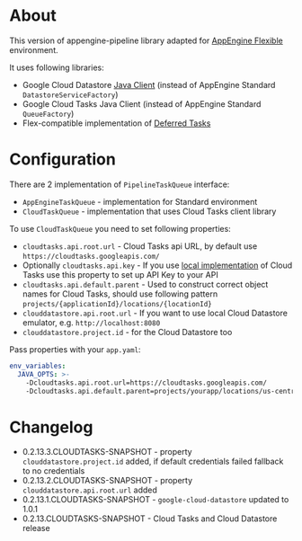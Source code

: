 # About

This version of appengine-pipeline library adapted for [AppEngine Flexible](https://cloud.google.com/appengine/docs/flexible/) environment.
  
It uses following libraries:

* Google Cloud Datastore [Java Client](https://cloud.google.com/datastore/docs/reference/libraries#client-libraries-install-java) (instead of AppEngine Standard `DatastoreServiceFactory`)
* Google Cloud Tasks Java Client (instead of AppEngine Standard `QueueFactory`)
* Flex-compatible implementation of [Deferred Tasks](https://github.com/cloudaware/deferred)

# Configuration

There are 2 implementation of `PipelineTaskQueue` interface:
 
* `AppEngineTaskQueue` - implementation for Standard environment
* `CloudTaskQueue` - implementation that uses Cloud Tasks client library

To use `CloudTaskQueue` you need to set following properties:

* `cloudtasks.api.root.url` - Cloud Tasks api URL, by default use `https://cloudtasks.googleapis.com/`
* Optionally `cloudtasks.api.key` - If you use [local implementation](https://github.com/cloudaware/cloudmine-appengine) of Cloud Tasks use this property to set up API Key to your API
* `cloudtasks.api.default.parent` - Used to construct correct object names for Cloud Tasks, should use following pattern `projects/{applicationId}/locations/{locationId}`
* `clouddatastore.api.root.url` - If you want to use local Cloud Datastore emulator, e.g. `http://localhost:8080`
* `clouddatastore.project.id` - for the Cloud Datastore too

Pass properties with your `app.yaml`:

```yaml
env_variables:
  JAVA_OPTS: >-
    -Dcloudtasks.api.root.url=https://cloudtasks.googleapis.com/
    -Dcloudtasks.api.default.parent=projects/yourapp/locations/us-central1
```

# Changelog

* 0.2.13.3.CLOUDTASKS-SNAPSHOT - property `clouddatastore.project.id` added, if default credentials failed fallback to no credentials 
* 0.2.13.2.CLOUDTASKS-SNAPSHOT - property `clouddatastore.api.root.url` added
* 0.2.13.1.CLOUDTASKS-SNAPSHOT - `google-cloud-datastore` updated to 1.0.1 
* 0.2.13.CLOUDTASKS-SNAPSHOT - Cloud Tasks and Cloud Datastore release 
